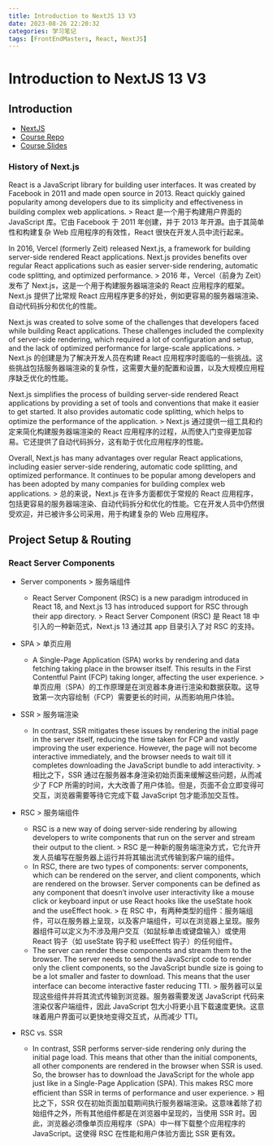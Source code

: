```yaml
---
title: Introduction to NextJS 13 V3
date: 2023-08-26 22:20:32
categories: 学习笔记
tags: [FrontEndMasters, React, NextJS]
---
```


# Introduction to NextJS 13 V3

## Introduction

- [NextJS](https://nextjs.org/)
- [Course Repo](https://github.com/Hendrixer/intro-nextjs-v3)
- [Course Slides](https://scottmoss.notion.site/scottmoss/Intro-to-Next-js-V3-6cefbdba58d94e3897dcb8d7e7fc0337)

### History of Next.js

React is a JavaScript library for building user interfaces. It was created by Facebook in 2011 and made open source in 2013. React quickly gained popularity among developers due to its simplicity and effectiveness in building complex web applications. > React 是一个用于构建用户界面的 JavaScript 库。它由 Facebook 于 2011 年创建，并于 2013 年开源。由于其简单性和构建复杂 Web 应用程序的有效性，React 很快在开发人员中流行起来。

In 2016, Vercel (formerly Zeit) released Next.js, a framework for building server-side rendered React applications. Next.js provides benefits over regular React applications such as easier server-side rendering, automatic code splitting, and optimized performance. > 2016 年，Vercel（前身为 Zeit）发布了 Next.js，这是一个用于构建服务器端渲染的 React 应用程序的框架。Next.js 提供了比常规 React 应用程序更多的好处，例如更容易的服务器端渲染、自动代码拆分和优化的性能。

Next.js was created to solve some of the challenges that developers faced while building React applications. These challenges included the complexity of server-side rendering, which required a lot of configuration and setup, and the lack of optimized performance for large-scale applications. > Next.js 的创建是为了解决开发人员在构建 React 应用程序时面临的一些挑战。这些挑战包括服务器端渲染的复杂性，这需要大量的配置和设置，以及大规模应用程序缺乏优化的性能。

Next.js simplifies the process of building server-side rendered React applications by providing a set of tools and conventions that make it easier to get started. It also provides automatic code splitting, which helps to optimize the performance of the application. > Next.js 通过提供一组工具和约定来简化构建服务器端渲染的 React 应用程序的过程，从而使入门变得更加容易。它还提供了自动代码拆分，这有助于优化应用程序的性能。

Overall, Next.js has many advantages over regular React applications, including easier server-side rendering, automatic code splitting, and optimized performance. It continues to be popular among developers and has been adopted by many companies for building complex web applications. > 总的来说，Next.js 在许多方面都优于常规的 React 应用程序，包括更容易的服务器端渲染、自动代码拆分和优化的性能。它在开发人员中仍然很受欢迎，并已被许多公司采用，用于构建复杂的 Web 应用程序。

<!-- more -->

## Project Setup & Routing

### React Server Components

- Server components > 服务端组件

  - React Server Component (RSC) is a new paradigm introduced in React 18, and Next.js 13 has introduced support for RSC through their app directory. > React Server Component (RSC) 是 React 18 中引入的一种新范式，Next.js 13 通过其 app 目录引入了对 RSC 的支持。

- SPA > 单页应用

  - A Single-Page Application (SPA) works by rendering and data fetching taking place in the browser itself. This results in the First Contentful Paint (FCP) taking longer, affecting the user experience. > 单页应用（SPA）的工作原理是在浏览器本身进行渲染和数据获取。这导致第一次内容绘制（FCP）需要更长的时间，从而影响用户体验。

- SSR > 服务端渲染

  - In contrast, SSR mitigates these issues by rendering the initial page in the server itself, reducing the time taken for FCP and vastly improving the user experience. However, the page will not become interactive immediately, and the browser needs to wait till it completes downloading the JavaScript bundle to add interactivity. > 相比之下，SSR 通过在服务器本身渲染初始页面来缓解这些问题，从而减少了 FCP 所需的时间，大大改善了用户体验。但是，页面不会立即变得可交互，浏览器需要等待它完成下载 JavaScript 包才能添加交互性。

- RSC > 服务端组件

  - RSC is a new way of doing server-side rendering by allowing developers to write components that run on the server and stream their output to the client. > RSC 是一种新的服务端渲染方式，它允许开发人员编写在服务器上运行并将其输出流式传输到客户端的组件。
  - In RSC, there are two types of components: server components, which can be rendered on the server, and client components, which are rendered on the browser. Server components can be defined as any component that doesn’t involve user interactivity like a mouse click or keyboard input or use React hooks like the useState hook and the useEffect hook. > 在 RSC 中，有两种类型的组件：服务端组件，可以在服务器上呈现，以及客户端组件，可以在浏览器上呈现。服务器组件可以定义为不涉及用户交互（如鼠标单击或键盘输入）或使用 React 钩子（如 useState 钩子和 useEffect 钩子）的任何组件。
  - The server can render these components and stream them to the browser. The server needs to send the JavaScript code to render only the client components, so the JavaScript bundle size is going to be a lot smaller and faster to download. This means that the user interface can become interactive faster reducing TTI. > 服务器可以呈现这些组件并将其流式传输到浏览器。服务器需要发送 JavaScript 代码来渲染仅客户端组件，因此 JavaScript 包大小将更小且下载速度更快。这意味着用户界面可以更快地变得交互式，从而减少 TTI。

- RSC vs. SSR
  - In contrast, SSR performs server-side rendering only during the initial page load. This means that other than the initial components, all other components are rendered in the browser when SSR is used. So, the browser has to download the JavaScript for the whole app just like in a Single-Page Application (SPA). This makes RSC more efficient than SSR in terms of performance and user experience. > 相比之下，SSR 仅在初始页面加载期间执行服务器端渲染。这意味着除了初始组件之外，所有其他组件都是在浏览器中呈现的，当使用 SSR 时。因此，浏览器必须像单页应用程序（SPA）中一样下载整个应用程序的 JavaScript。这使得 RSC 在性能和用户体验方面比 SSR 更有效。
